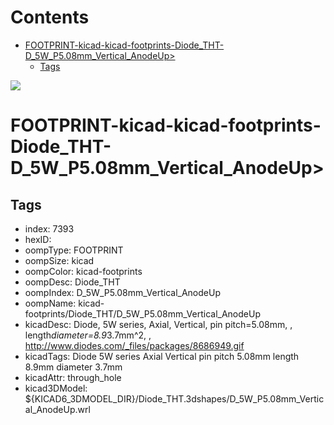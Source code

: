 



Contents
========

* [FOOTPRINT-kicad-kicad-footprints-Diode_THT-D_5W_P5.08mm_Vertical_AnodeUp>](#footprint-kicad-kicad-footprints-diode_tht-d_5w_p508mm_vertical_anodeup)
	* [Tags](#tags)
  
![][im]
# FOOTPRINT-kicad-kicad-footprints-Diode_THT-D_5W_P5.08mm_Vertical_AnodeUp>

## Tags

- index: 7393
- hexID: 
- oompType: FOOTPRINT
- oompSize: kicad
- oompColor: kicad-footprints
- oompDesc: Diode_THT
- oompIndex: D_5W_P5.08mm_Vertical_AnodeUp
- oompName: kicad-footprints/Diode_THT/D_5W_P5.08mm_Vertical_AnodeUp
- kicadDesc: Diode, 5W series, Axial, Vertical, pin pitch=5.08mm, , length*diameter=8.9*3.7mm^2, , http://www.diodes.com/_files/packages/8686949.gif
- kicadTags: Diode 5W series Axial Vertical pin pitch 5.08mm  length 8.9mm diameter 3.7mm
- kicadAttr: through_hole
- kicad3DModel: ${KICAD6_3DMODEL_DIR}/Diode_THT.3dshapes/D_5W_P5.08mm_Vertical_AnodeUp.wrl



[im]: image.png
